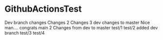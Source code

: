 # GithubActionsTest
 Dev branch changes
Changes 2
Changes 3
dev changes to master
Nice man.... congrats
main 2
Changes from dev to master
test/1
test/2
added dev branch
test/3
test/4
